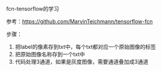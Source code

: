 fcn-tensorflow的学习

参考：https://github.com/MarvinTeichmann/tensorflow-fcn

步骤：
1. 把label的像素存到txt中，每个txt都对应一个原始图像的标签
2. 把原始图像名称存到一个txt中
3. 代码处理3通道，如果是灰度图像，需要通道叠加成3通道
